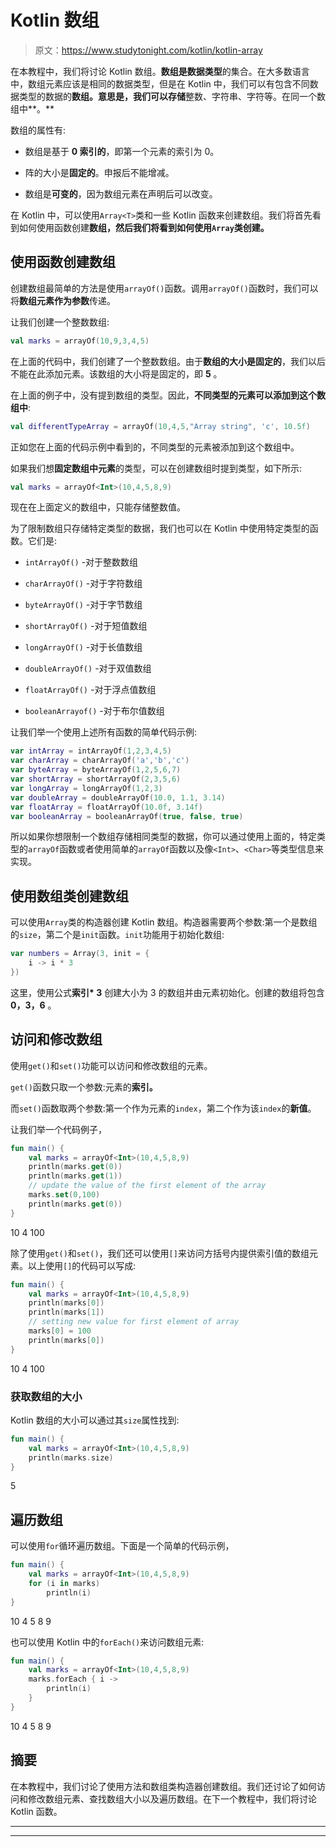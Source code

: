 # Kotlin 数组

> 原文：<https://www.studytonight.com/kotlin/kotlin-array>

在本教程中，我们将讨论 Kotlin 数组。**数组是数据类型**的集合。在大多数语言中，数组元素应该是相同的数据类型，但是在 Kotlin 中，我们可以有包含不同数据类型的数据的**数组。意思是，我们可以存储**整数、字符串、字符等。在同一个数组中**。**

数组的属性有:

*   数组是基于 **0 索引的**，即第一个元素的索引为 0。

*   阵的大小是**固定的**。申报后不能增减。

*   数组是**可变的**，因为数组元素在声明后可以改变。

在 Kotlin 中，可以使用`Array<T>`类和一些 Kotlin 函数来创建数组。我们将首先看到如何使用函数创建**数组，然后我们将看到如何使用`Array`类创建。**

## 使用函数创建数组

创建数组最简单的方法是使用`arrayOf()`函数。调用`arrayOf()`函数时，我们可以将**数组元素作为参数**传递。

让我们创建一个整数数组:

```kt
val marks = arrayOf(10,9,3,4,5)
```

在上面的代码中，我们创建了一个整数数组。由于**数组的大小是固定的**，我们以后不能在此添加元素。该数组的大小将是固定的，即 **5** 。

在上面的例子中，没有提到数组的类型。因此，**不同类型的元素可以添加到这个数组中**:

```kt
val differentTypeArray = arrayOf(10,4,5,"Array string", 'c', 10.5f)
```

正如您在上面的代码示例中看到的，不同类型的元素被添加到这个数组中。

如果我们想**固定数组中元素**的类型，可以在创建数组时提到类型，如下所示:

```kt
val marks = arrayOf<Int>(10,4,5,8,9)
```

现在在上面定义的数组中，只能存储整数值。

为了限制数组只存储特定类型的数据，我们也可以在 Kotlin 中使用特定类型的函数。它们是:

*   `intArrayOf()` -对于整数数组

*   `charArrayOf()` -对于字符数组

*   `byteArrayOf()` -对于字节数组

*   `shortArrayOf()` -对于短值数组

*   `longArrayOf()` -对于长值数组

*   `doubleArrayOf()` -对于双值数组

*   `floatArrayOf()` -对于浮点值数组

*   `booleanArrayof()` -对于布尔值数组

让我们举一个使用上述所有函数的简单代码示例:

```kt
var intArray = intArrayOf(1,2,3,4,5)
var charArray = charArrayOf('a','b','c')
var byteArray = byteArrayOf(1,2,5,6,7)
var shortArray = shortArrayOf(2,3,5,6)
var longArray = longArrayOf(1,2,3)
var doubleArray = doubleArrayOf(10.0, 1.1, 3.14)
var floatArray = floatArrayOf(10.0f, 3.14f)
var booleanArray = booleanArrayOf(true, false, true)
```

所以如果你想限制一个数组存储相同类型的数据，你可以通过使用上面的，特定类型的`arrayOf`函数或者使用简单的`arrayOf`函数以及像`<Int>`、`<Char>`等类型信息来实现。

## 使用数组类创建数组

可以使用`Array`类的构造器创建 Kotlin 数组。构造器需要两个参数:第一个是数组的`size`，第二个是`init`函数。`init`功能用于初始化数组:

```kt
var numbers = Array(3, init = {
    i -> i * 3
})
```

这里，使用公式**索引* 3** 创建大小为 3 的数组并由元素初始化。创建的数组将包含 **0，3，6** 。

## 访问和修改数组

使用`get()`和`set()`功能可以访问和修改数组的元素。

`get()`函数只取一个参数:元素的**索引。**

而`set()`函数取两个参数:第一个作为元素的`index`，第二个作为该`index`的**新值**。

让我们举一个代码例子，

```kt
fun main() {
    val marks = arrayOf<Int>(10,4,5,8,9)
    println(marks.get(0))
    println(marks.get(1))
    // update the value of the first element of the array
    marks.set(0,100)
    println(marks.get(0))
}
```

10
4
100

除了使用`get()`和`set()`，我们还可以使用`[]`来访问方括号内提供索引值的数组元素。以上使用`[]`的代码可以写成:

```kt
fun main() {
    val marks = arrayOf<Int>(10,4,5,8,9)
    println(marks[0])
    println(marks[1])
    // setting new value for first element of array
    marks[0] = 100
    println(marks[0])
}
```

10
4
100

### 获取数组的大小

Kotlin 数组的大小可以通过其`size`属性找到:

```kt
fun main() {
    val marks = arrayOf<Int>(10,4,5,8,9)
    println(marks.size)
}
```

5

## 遍历数组

可以使用`for`循环遍历数组。下面是一个简单的代码示例，

```kt
fun main() {
    val marks = arrayOf<Int>(10,4,5,8,9)
    for (i in marks)
        println(i)
}
```

10
4
5
8
9

也可以使用 Kotlin 中的`forEach()`来访问数组元素:

```kt
fun main() {
    val marks = arrayOf<Int>(10,4,5,8,9)
    marks.forEach { i ->
        println(i)
    }
}
```

10
4
5
8
9

## 摘要

在本教程中，我们讨论了使用方法和数组类构造器创建数组。我们还讨论了如何访问和修改数组元素、查找数组大小以及遍历数组。在下一个教程中，我们将讨论 Kotlin 函数。

* * *

* * *
